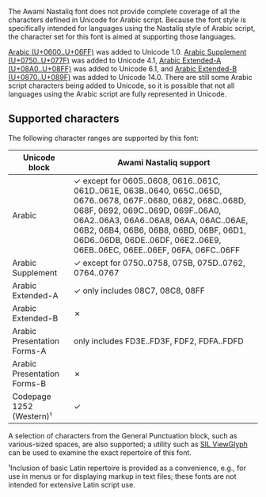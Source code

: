 
The Awami Nastaliq font does not provide complete coverage of all the characters defined in Unicode for Arabic script. Because the font style is specifically intended for languages using the Nastaliq style of Arabic script, the character set for this font is aimed at supporting those languages.

[Arabic (U+0600..U+06FF)](http://www.unicode.org/charts/PDF/U0600.pdf) was added to Unicode 1.0. [Arabic Supplement (U+0750..U+077F)](http://www.unicode.org/charts/PDF/U0750.pdf) was added to Unicode 4.1, [Arabic Extended-A (U+08A0..U+08FF)](http://www.unicode.org/charts/PDF/U08A0.pdf) was added to Unicode 6.1, and [Arabic Extended-B (U+0870..U+089F)](http://www.unicode.org/charts/PDF/U0870.pdf) was added to Unicode 14.0. There are still some Arabic script characters being added to Unicode, so it is possible that not all languages using the Arabic script are fully represented in Unicode. 

## Supported characters

The following character ranges are supported by this font:

Unicode block | Awami Nastaliq support
------------- | ---------------
Arabic 	| ✓ except for 0605..0608, 0616..061C, 061D..061E, 063B..0640, 065C..065D, 0676..0678, 067F..0680, 0682, 068C..068D, 068F, 0692, 069C..069D, 069F..06A0, 06A2..06A3, 06A6..06A8, 06AA, 06AC..06AE, 06B2, 06B4, 06B6, 06B8, 06BD, 06BF, 06D1, 06D6..06DB, 06DE..06DF, 06E2..06E9, 06EB..06EC, 06EE..06EF, 06FA, 06FC..06FF
Arabic Supplement | ✓ except for 0750..0758, 075B, 075D..0762, 0764..0767
Arabic Extended-A | ✓ only includes 08C7, 08C8, 08FF
Arabic Extended-B | ✗ 
Arabic Presentation Forms-A | only includes FD3E..FD3F, FDF2, FDFA..FDFD
Arabic Presentation Forms-B | ✗ 
Codepage 1252 (Western)¹ | ✓

A selection of characters from the General Punctuation block, such as various-sized spaces, are also supported; a utility such as <a href="http://scripts.sil.org/ViewGlyph_home">SIL ViewGlyph</a> can be used to examine the exact repertoire of this font. 

¹Inclusion of basic Latin repertoire is provided as a convenience, e.g., for use in menus or for displaying markup in text files; these fonts are not intended for extensive Latin script use.

